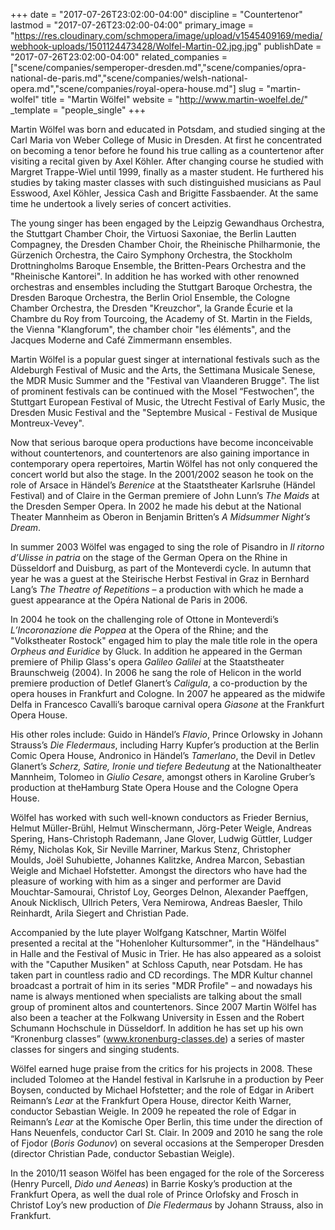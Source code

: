 +++
date = "2017-07-26T23:02:00-04:00"
discipline = "Countertenor"
lastmod = "2017-07-26T23:02:00-04:00"
primary_image = "https://res.cloudinary.com/schmopera/image/upload/v1545409169/media/webhook-uploads/1501124473428/Wolfel-Martin-02.jpg.jpg"
publishDate = "2017-07-26T23:02:00-04:00"
related_companies = ["scene/companies/semperoper-dresden.md","scene/companies/opra-national-de-paris.md","scene/companies/welsh-national-opera.md","scene/companies/royal-opera-house.md"]
slug = "martin-wolfel"
title = "Martin Wölfel"
website = "http://www.martin-woelfel.de/"
_template = "people_single"
+++

Martin Wölfel was born and educated in Potsdam, and studied singing at the Carl Maria von Weber College of Music in Dresden. At first he concentrated on becoming a tenor before he found his true calling as a countertenor after visiting a recital given by Axel Köhler. After changing course he studied with Margret Trappe-Wiel until 1999, finally as a master student. He furthered his studies by taking master classes with such distinguished musicians as Paul Esswood, Axel Köhler, Jessica Cash and Brigitte Fassbaender. At the same time he undertook a lively series of concert activities.

The young singer has been engaged by the Leipzig Gewandhaus Orchestra, the Stuttgart Chamber Choir, the Virtuosi Saxoniae, the Berlin Lautten Compagney, the Dresden Chamber Choir, the Rheinische Philharmonie, the Gürzenich Orchestra, the Cairo Symphony Orchestra, the Stockholm Drottningholms Baroque Ensemble, the Britten-Pears Orchestra and the "Rheinische Kantorei". In addition he has worked with other renowned orchestras and ensembles including the Stuttgart Baroque Orchestra, the Dresden Baroque Orchestra, the Berlin Oriol Ensemble, the Cologne Chamber Orchestra, the Dresden "Kreuzchor", la Grande Écurie et la Chambre du Roy from Tourcoing, the Academy of St. Martin in the Fields, the Vienna "Klangforum", the chamber choir "les éléments", and the Jacques Moderne and Café Zimmermann ensembles.

Martin Wölfel is a popular guest singer at international festivals such as the Aldeburgh Festival of Music and the Arts, the Settimana Musicale Senese, the MDR Music Summer and the "Festival van Vlaanderen Brugge". The list of prominent festivals can be continued with the Mosel “Festwochen”, the Stuttgart European Festival of Music, the Utrecht Festival of Early Music, the Dresden Music Festival and the "Septembre Musical - Festival de Musique Montreux-Vevey".

Now that serious baroque opera productions have become inconceivable without countertenors, and countertenors are also gaining importance in contemporary opera repertoires, Martin Wölfel has not only conquered the concert world but also the stage. In the 2001/2002 season he took on the role of Arsace in Händel’s *Berenice* at the Staatstheater Karlsruhe (Händel Festival) and of Claire in the German premiere of John Lunn’s *The Maids* at the Dresden Semper Opera. In 2002 he made his debut at the National Theater Mannheim as Oberon in Benjamin Britten’s *A Midsummer Night’s Dream*.

In summer 2003 Wölfel was engaged to sing the role of Pisandro in *Il ritorno d’Ulisse in patria* on the stage of the German Opera on the Rhine in Düsseldorf and Duisburg, as part of the Monteverdi cycle. In autumn that year he was a guest at the Steirische Herbst Festival in Graz in Bernhard Lang’s *The Theatre of Repetitions* – a production with which he made a guest appearance at the Opéra National de Paris in 2006.

In 2004 he took on the challenging role of Ottone in Monteverdi’s *L’Incoronazione die Poppea* at the Opera of the Rhine; and the "Volkstheater Rostock" engaged him to play the male title role in the opera *Orpheus and Euridice* by Gluck. In addition he appeared in the German premiere of Philip Glass's opera *Galileo Galilei* at the Staatstheater Braunschweig (2004). In 2006 he sang the role of Helicon in the world premiere production of Detlef Glanert’s *Caligula*, a co-production by the opera houses in Frankfurt and Cologne. In 2007 he appeared as the midwife Delfa in Francesco Cavalli’s baroque carnival opera *Giasone* at the Frankfurt Opera House.

His other roles include: Guido in Händel’s *Flavio*, Prince Orlowsky in Johann Strauss’s *Die Fledermaus*, including Harry Kupfer’s production at the Berlin Comic Opera House, Andronico in Händel’s *Tamerlano*, the Devil in Detlev Glanert’s *Scherz, Satire, Ironie und tiefere Bedeutung* at the Nationaltheater Mannheim, Tolomeo in *Giulio Cesare*, amongst others in Karoline Gruber’s production at theHamburg State Opera House and the Cologne Opera House.

Wölfel has worked with such well-known conductors as Frieder Bernius, Helmut Müller-Brühl, Helmut Winschermann, Jörg-Peter Weigle, Andreas Spering, Hans-Christoph Rademann, Jane Glover, Ludwig Güttler, Ludger Rémy, Nicholas Kok, Sir Neville Marriner, Markus Stenz, Christopher Moulds, Joël Suhubiette, Johannes Kalitzke, Andrea Marcon, Sebastian Weigle and Michael Hofstetter. Amongst the directors who have had the pleasure of working with him as a singer and performer are David Mouchtar-Samourai, Christof Loy, Georges Delnon, Alexander Paeffgen, Anouk Nicklisch, Ullrich Peters, Vera Nemirowa, Andreas Baesler, Thilo Reinhardt, Arila Siegert and Christian Pade.

Accompanied by the lute player Wolfgang Katschner, Martin Wölfel presented a recital at the "Hohenloher Kultursommer", in the "Händelhaus" in Halle and the Festival of Music in Trier. He has also appeared as a soloist with the "Caputher Musiken" at Schloss Caputh, near Potsdam. He has taken part in countless radio and CD recordings. The MDR Kultur channel broadcast a portrait of him in its series "MDR Profile" – and nowadays his name is always mentioned when specialists are talking about the small group of prominent altos and countertenors. Since 2007 Martin Wölfel has also been a teacher at the Folkwang University in Essen and the Robert Schumann Hochschule in Düsseldorf. In addition he has set up his own “Kronenburg classes” (www.kronenburg-classes.de) a series of master classes for singers and singing students.

Wölfel earned huge praise from the critics for his projects in 2008. These included Tolomeo at the Handel festival in Karlsruhe in a production by Peer Boysen, conducted by Michael Hofstetter; and the role of Edgar in Aribert Reimann’s *Lear* at the Frankfurt Opera House, director Keith Warner, conductor Sebastian Weigle. In 2009 he repeated the role of Edgar in Reimann’s *Lear* at the Komische Oper Berlin, this time under the direction of Hans Neuenfels, conductor Carl St. Clair. In 2009 and 2010 he sang the role of Fjodor (*Boris Godunov*) on several occasions at the Semperoper Dresden (director Christian Pade, conductor Sebastian Weigle).

In the 2010/11 season Wölfel has been engaged for the role of the Sorceress (Henry Purcell, *Dido und Aeneas*) in Barrie Kosky’s production at the Frankfurt Opera, as well the dual role of Prince Orlofsky and Frosch in Christof Loy’s new production of *Die Fledermaus* by Johann Strauss, also in Frankfurt.
